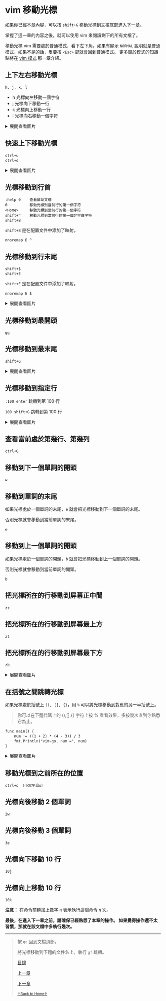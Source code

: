 # vim 移動光標

如果你已經本章內容，可以按 `shift+G` 移動光標到文檔底部進入下一章。

掌握了這一章的內容之後，就可以使用 vim 來閱讀剩下的所有文檔了。

移動光標 vim 需要處於普通模式，看下左下角，如果有顯示 `NORMAL`
說明就是普通模式，如果不是的話，隻要按 `<Esc>` 鍵就會回到普通模式。
更多關於模式的知識點將在 [vim 模式](README_vim_2_mode.md) 那一章介紹。

## 上下左右移動光標

```
h, j, k, l
```

* h 光標向左移動一個字符
* j 光標向下移動一行
* k 光標向上移動一行
* l 光標向右移動一個字符

<details>
<summary>展開查看圖片</summary>
<img src="../../images/vim_1.2_move_cursor_01.gif" alt="vim_1.2_move_cursor_01.gif" />
</details>

## 快速上下移動光標

```
ctrl+u
ctrl+d
```

<details>
<summary>展開查看圖片</summary>
<img src="../../images/vim_1.2_move_cursor_02.gif" alt="vim_1.2_move_cursor_02.gif" />
</details>

## 光標移動到行首

```
:help 0    查看幫助文檔
0          移動光標到當前行的第一個字符
<Home>     移動光標到當前行的第一個字符
shift+^    移動光標到當前行的第一個非空白字符
shift+B
```

`shift+B` 是在配置文件中添加了映射。

```
nnoremap B ^
```

## 光標移動到行末尾

```
shift+$
shift+E
```

`shift+E` 是在配置文件中添加了映射。

```
nnoremap E $
```

<details>
<summary>展開查看圖片</summary>
<img src="../../images/vim_1.2_move_cursor_03.gif" alt="vim_1.2_move_cursor_03.gif" />
</details>

## 光標移動到最開頭

```
gg
```

## 光標移動到最末尾

```
shift+G
```

<details>
<summary>展開查看圖片</summary>
<img src="../../images/vim_1.2_move_cursor_04.gif" alt="vim_1.2_move_cursor_04.gif" />
</details>

## 光標移動到指定行

`:100 enter` 跳轉到第 100 行

`100 shift+G` 跳轉到第 100 行

<details>
<summary>展開查看圖片</summary>
<img src="../../images/vim_1.2_move_cursor_05.gif" alt="vim_1.2_move_cursor_05.gif" />
</details>

## 查看當前處於第幾行、第幾列

```
ctrl+G
```

## 移動到下一個單詞的開頭

```
w
```

## 移動到單詞的末尾

如果光標處於一個單詞的末尾，`e` 就會把光標移動到下一個單詞的末尾。

否則光標就會移動到當前單詞的末尾。

```
e
```

## 移動到上一個單詞的開頭

如果光標處於一個單詞的開頭，`b` 就會把光標移動到上一個單詞的開頭。

否則光標就會移動到當前單詞的開頭。

```
b
```

## 把光標所在的行移動到屏幕正中間

```
zz
```

## 把光標所在的行移動到屏幕最上方

```
zt
```

## 把光標所在的行移動到屏幕最下方

```
zb
```

<details>
<summary>展開查看圖片</summary>
<img src="../../images/vim_1.2_move_cursor_06.gif" alt="vim_1.2_move_cursor_06.gif" />
</details>

## 在括號之間跳轉光標

如果光標處於括號上 `(), [], {}`，用 `%` 可以將光標移動到對應的另一半括號上。

> 你可以在下麵代碼上的 (),[],{} 字符上按 % 看看效果，多按幾次直到你熟悉它為止。

```
func main() {
	num := ((1 + 2) * (4 - 3)) / 3
	fmt.Println("vim-go, num =", num)
}
```

<details>
<summary>展開查看圖片</summary>
<img src="../../images/vim_1.2_move_cursor_07.gif" alt="vim_1.2_move_cursor_07.gif" />
</details>

## 移動光標到之前所在的位置

```
ctrl+o （小寫字母o）
```

## 光標向後移動 2 個單詞

```
2w
```

## 光標向後移動 3 個單詞

```
3e
```

## 光標向下移動 10 行

```
10j
```

## 光標向上移動 10 行

```
10k
```

**注意：** 在命令前麵加上數字 `N` 表示執行這個命令 `N` 次。

**最後，在進入下一章之前，請確保已經熟悉了本章的操作。
如果覺得操作還不太習慣，那就在該文檔中多執行幾次。**

* * *

> 按 `gg` 回到文檔頂部。
>
> 將光標移動到下麵的文件名上，執行 `gf` 跳轉。
>
> [目錄](README.md)
>
> [上一章](README_vim_1.1_open_close.md)
>
> [下一章](README_vim_1.3_search.md)
>
> <a href='https://github.com/MDGSF/MyVim'><small>↑Back to Home↑</small></a>

